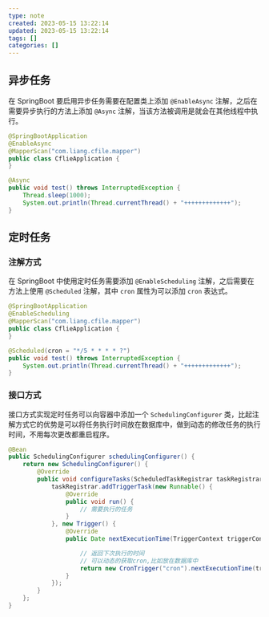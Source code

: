 ```yaml
---
type: note
created: 2023-05-15 13:22:14
updated: 2023-05-15 13:22:14
tags: []
categories: []
---
```


## 异步任务

在 SpringBoot 要启用异步任务需要在配置类上添加 `@EnableAsync` 注解，之后在需要异步执行的方法上添加 `@Async` 注解，当该方法被调用是就会在其他线程中执行。

```java
@SpringBootApplication
@EnableAsync
@MapperScan("com.liang.cfile.mapper")
public class CflieApplication {
}
```

```java
@Async
public void test() throws InterruptedException {
    Thread.sleep(1000);
    System.out.println(Thread.currentThread() + "+++++++++++++");
}
```

## 定时任务

### 注解方式

在 SpringBoot 中使用定时任务需要添加 `@EnableScheduling` 注解，之后需要在方法上使用 `@Scheduled` 注解，其中 `cron` 属性为可以添加 `cron` 表达式。

```java
@SpringBootApplication
@EnableScheduling
@MapperScan("com.liang.cfile.mapper")
public class CflieApplication {
}
```

```java
@Scheduled(cron = "*/5 * * * * ?")
public void test() throws InterruptedException {
    System.out.println(Thread.currentThread() + "+++++++++++++");
}
```

### 接口方式

接口方式实现定时任务可以向容器中添加一个 `SchedulingConfigurer` 类，比起注解方式它的优势是可以将任务执行时间放在数据库中，做到动态的修改任务的执行时间，不用每次更改都重启程序。

```java
@Bean
public SchedulingConfigurer schedulingConfigurer() {
    return new SchedulingConfigurer() {
        @Override
        public void configureTasks(ScheduledTaskRegistrar taskRegistrar) {
            taskRegistrar.addTriggerTask(new Runnable() {
                @Override
                public void run() {
                    // 需要执行的任务
                }
            }, new Trigger() {
                @Override
                public Date nextExecutionTime(TriggerContext triggerContext) {

                    // 返回下次执行的时间
                    // 可以动态的获取cron,比如放在数据库中
                    return new CronTrigger("cron").nextExecutionTime(triggerContext);
                }
            });
        }
    };
}
```
